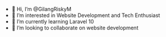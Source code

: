 - 👋 Hi, I’m @GilangRiskyM
- 👀 I’m interested in Website Development and Tech Enthusiast
- 🌱 I’m currently learning Laravel 10
- 💞️ I’m looking to collaborate on website development

<!---
GilangRiskyM/GilangRiskyM is a ✨ special ✨ repository because its `README.md` (this file) appears on your GitHub profile.
You can click the Preview link to take a look at your changes.
--->
